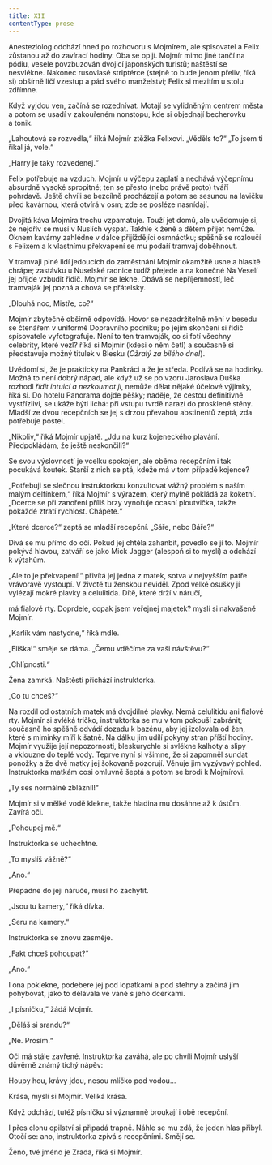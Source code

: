 ```yaml
---
title: XII
contentType: prose
---
```


Anesteziolog odchází hned po rozhovoru s Mojmírem, ale spisovatel a Felix zůstanou až do zavírací hodiny. Oba se opijí. Mojmír mimo jiné tančí na pódiu, vesele povzbuzován dvojicí japonských turistů; naštěstí se nesvlékne. Nakonec rusovlasé striptérce (stejně to bude jenom přeliv, říká si) obšírně líčí vzestup a pád svého manželství; Felix si mezitím u stolu zdřímne.

Když vyjdou ven, začíná se rozednívat. Motají se vylidněným centrem města a potom se usadí v zakouřeném nonstopu, kde si objednají becherovku a tonik.

„Lahoutová se rozvedla,“ říká Mojmír ztěžka Felixovi. „Věděls to?“ „To jsem ti řikal já, vole.“

„Harry je taky rozvedenej.“

Felix potřebuje na vzduch. Mojmír u výčepu zaplatí a nechává výčepnímu absurdně vysoké spropitné; ten se přesto (nebo právě proto) tváří pohrdavě. Ještě chvíli se bezcílně procházejí a potom se sesunou na lavičku před kavárnou, která otvírá v osm; zde se posléze nasnídají.

Dvojitá káva Mojmíra trochu vzpamatuje. Touží jet domů, ale uvědomuje si, že nejdřív se musí v Nuslích vyspat. Takhle k ženě a dětem přijet nemůže. Oknem kavárny zahlédne v dálce přijíždějící osmnáctku; spěšně se rozloučí s Felixem a k vlastnímu překvapení se mu podaří tramvaj doběhnout.

V tramvaji plné lidí jedoucích do zaměstnání Mojmír okamžitě usne a hlasitě chrápe; zastávku u Nuselské radnice tudíž přejede a na konečné Na Veselí jej přijde vzbudit řidič. Mojmír se lekne. Obává se nepříjemností, leč tramvaják jej pozná a chová se přátelsky.

„Dlouhá noc, Mistře, co?“

Mojmír zbytečně obšírně odpovídá. Hovor se nezadržitelně mění v besedu se čtenářem v uniformě Dopravního podniku; po jejím skončení si řidič spisovatele vyfotografuje. Není to ten tramvaják, co si fotí všechny celebrity, které vezl? říká si Mojmír (kdesi o něm četl) a současně si představuje možný titulek v Blesku (_Ožralý za bílého dne!_).

Uvědomí si, že je prakticky na Pankráci a že je středa. Podívá se na hodinky. Možná to není dobrý nápad, ale když už se po vzoru Jaroslava Duška rozhodl _řídit intuicí a nezkoumat ji_, nemůže dělat nějaké účelové výjimky, říká si. Do hotelu Panorama dojde pěšky; naděje, že cestou definitivně vystřízliví, se ukáže býti lichá: při vstupu tvrdě narazí do prosklené stěny. Mladší ze dvou recepčních se jej s drzou převahou abstinentů zeptá, zda potřebuje postel.

„Nikoliv,“ říká Mojmír upjatě. „Jdu na kurz kojeneckého plavání. Předpokládám, že ještě neskončili?“

Se svou výslovností je vcelku spokojen, ale oběma recepčním i tak pocukává koutek. Starší z nich se ptá, kdeže má v tom případě kojence?

„Potřebuji se slečnou instruktorkou konzultovat vážný problém s naším malým delfínkem,“ říká Mojmír s výrazem, který mylně pokládá za koketní. „Dcerce se při zanoření příliš brzy vynořuje ocasní ploutvička, takže pokaždé ztratí rychlost. Chápete.“

„Které dcerce?“ zeptá se mladší recepční. „Sáře, nebo Báře?“

Dívá se mu přímo do očí. Pokud jej chtěla zahanbit, povedlo se jí to. Mojmír pokývá hlavou, zatváří se jako Mick Jagger (alespoň si to myslí) a odchází k výtahům.

„Ale to je překvapení!“ přivítá jej jedna z matek, sotva v nejvyšším patře vrávoravě vystoupí. V životě tu ženskou neviděl. Zpod velké osušky jí vylézají mokré plavky a celulitida. Dítě, které drží v náručí,

má fialové rty. Doprdele, copak jsem veřejnej majetek? myslí si nakvašeně Mojmír.

„Karlík vám nastydne,“ říká mdle.

„Eliška!“ směje se dáma. „Čemu vděčíme za vaši návštěvu?“

„Chlípnosti.“

Žena zamrká. Naštěstí přichází instruktorka.

„Co tu chceš?“

Na rozdíl od ostatních matek má dvojdílné plavky. Nemá celulitidu ani fialové rty. Mojmír si svléká tričko, instruktorka se mu v tom pokouší zabránit; současně ho spěšně odvádí dozadu k bazénu, aby jej izolovala od žen, které s miminky míří k šatně. Na dálku jim udílí pokyny stran příští hodiny. Mojmír využije její nepozornosti, bleskurychle si svlékne kalhoty a slipy a vklouzne do teplé vody. Teprve nyní si všimne, že si zapomněl sundat ponožky a že dvě matky jej šokovaně pozorují. Věnuje jim vyzývavý pohled. Instruktorka matkám cosi omluvně šeptá a potom se brodí k Mojmírovi.

„Ty ses normálně zbláznil!“

Mojmír si v mělké vodě klekne, takže hladina mu dosáhne až k ústům. Zavírá oči.

„Pohoupej mě.“

Instruktorka se uchechtne.

„To myslíš vážně?“

„Ano.“

Přepadne do její náruče, musí ho zachytit.

„Jsou tu kamery,“ říká dívka.

„Seru na kamery.“

Instruktorka se znovu zasměje.

„Fakt chceš pohoupat?“

„Ano.“

I ona poklekne, podebere jej pod lopatkami a pod stehny a začíná jím pohybovat, jako to dělávala ve vaně s jeho dcerkami.

„I písničku,“ žádá Mojmír.

„Děláš si srandu?“

„Ne. Prosím.“

Oči má stále zavřené. Instruktorka zaváhá, ale po chvíli Mojmír uslyší důvěrně známý tichý nápěv:

Houpy hou, krávy jdou, nesou mlíčko pod vodou...

Krása, myslí si Mojmír. Veliká krása.

Když odchází, tutéž písničku si významně broukají i obě recepční.

I přes clonu opilství si připadá trapně. Náhle se mu zdá, že jeden hlas přibyl. Otočí se: ano, instruktorka zpívá s recepčními. Smějí se.

Ženo, tvé jméno je Zrada, říká si Mojmír.
